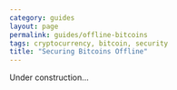 ```yaml
---
category: guides
layout: page
permalink: guides/offline-bitcoins
tags: cryptocurrency, bitcoin, security
title: "Securing Bitcoins Offline"
---
```


Under construction...

